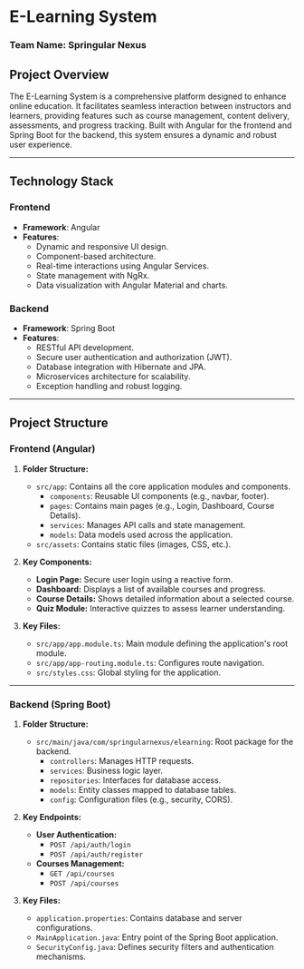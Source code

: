 # E-Learning System  
### Team Name: **Springular Nexus**

## Project Overview  
The E-Learning System is a comprehensive platform designed to enhance online education. It facilitates seamless interaction between instructors and learners, providing features such as course management, content delivery, assessments, and progress tracking. Built with Angular for the frontend and Spring Boot for the backend, this system ensures a dynamic and robust user experience.  

---

## Technology Stack  

### Frontend  
- **Framework**: Angular  
- **Features**:  
  - Dynamic and responsive UI design.  
  - Component-based architecture.  
  - Real-time interactions using Angular Services.  
  - State management with NgRx.  
  - Data visualization with Angular Material and charts.  

### Backend  
- **Framework**: Spring Boot  
- **Features**:  
  - RESTful API development.  
  - Secure user authentication and authorization (JWT).  
  - Database integration with Hibernate and JPA.  
  - Microservices architecture for scalability.  
  - Exception handling and robust logging.  

---

## Project Structure  

### Frontend (Angular)  
1. **Folder Structure:**  
   - `src/app`: Contains all the core application modules and components.  
     - `components`: Reusable UI components (e.g., navbar, footer).  
     - `pages`: Contains main pages (e.g., Login, Dashboard, Course Details).  
     - `services`: Manages API calls and state management.  
     - `models`: Data models used across the application.  
   - `src/assets`: Contains static files (images, CSS, etc.).  

2. **Key Components:**  
   - **Login Page:** Secure user login using a reactive form.  
   - **Dashboard:** Displays a list of available courses and progress.  
   - **Course Details:** Shows detailed information about a selected course.  
   - **Quiz Module:** Interactive quizzes to assess learner understanding.  

3. **Key Files:**  
   - `src/app/app.module.ts`: Main module defining the application's root module.  
   - `src/app/app-routing.module.ts`: Configures route navigation.  
   - `src/styles.css`: Global styling for the application.  

---

### Backend (Spring Boot)  
1. **Folder Structure:**  
   - `src/main/java/com/springularnexus/elearning`: Root package for the backend.  
     - `controllers`: Manages HTTP requests.  
     - `services`: Business logic layer.  
     - `repositories`: Interfaces for database access.  
     - `models`: Entity classes mapped to database tables.  
     - `config`: Configuration files (e.g., security, CORS).  

2. **Key Endpoints:**  
   - **User Authentication:**  
     - `POST /api/auth/login`  
     - `POST /api/auth/register`  
   - **Courses Management:**  
     - `GET /api/courses`  
     - `POST /api/courses`  

  
3. **Key Files:**  
   - `application.properties`: Contains database and server configurations.  
   - `MainApplication.java`: Entry point of the Spring Boot application.  
   - `SecurityConfig.java`: Defines security filters and authentication mechanisms.  
